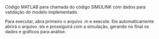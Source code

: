 Código MATLAB para chamada do código SIMULINK com dados para validação do modelo implementado.

Para executar, abra primeiro o arquivo .m e execute. Ele automaticamente abrirá o arquivo .slx e prossiguirá com a simulação, gerando no final os dados e gráficos para análise.
